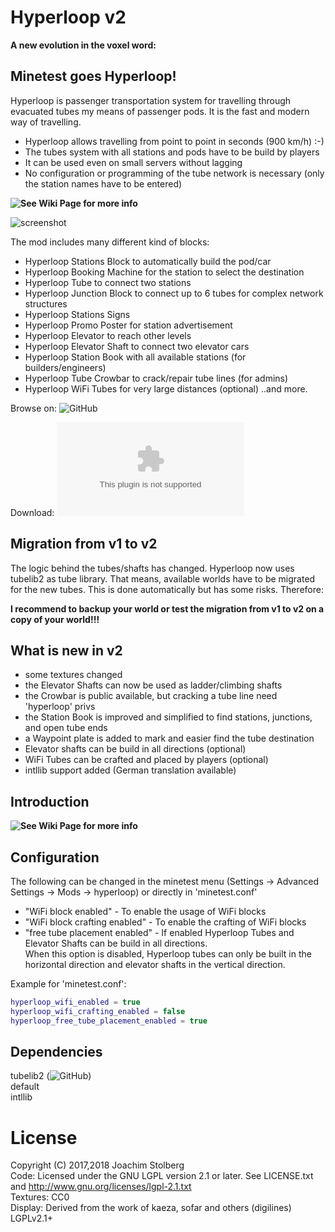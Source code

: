 # Hyperloop v2

**A new evolution in the voxel word:**

## Minetest goes Hyperloop!

Hyperloop is passenger transportation system for travelling through evacuated tubes my means of passenger pods.
It is the fast and modern way of travelling.
* Hyperloop allows travelling from point to point in seconds (900 km/h) :-)
* The tubes system with all stations and pods have to be build by players
* It can be used even on small servers without lagging
* No configuration or programming of the tube network is necessary (only the station names have to be entered)


**![See Wiki Page for more info](https://github.com/joe7575/Minetest-Hyperloop/wiki)**

![screenshot](https://github.com/joe7575/Minetest-Hyperloop/blob/master/screenshot.png)


The mod includes many different kind of blocks:
- Hyperloop Stations Block to automatically build the pod/car
- Hyperloop Booking Machine for the station to select the destination
- Hyperloop Tube to connect two stations
- Hyperloop Junction Block to connect up to 6 tubes for complex network structures
- Hyperloop Stations Signs
- Hyperloop Promo Poster for station advertisement
- Hyperloop Elevator to reach other levels
- Hyperloop Elevator Shaft to connect two elevator cars 
- Hyperloop Station Book with all available stations (for builders/engineers)
- Hyperloop Tube Crowbar to crack/repair tube lines (for admins)
- Hyperloop WiFi Tubes for very large distances (optional)
..and more.


Browse on: ![GitHub](https://github.com/joe7575/Minetest-Hyperloop)

Download: ![GitHub](https://github.com/joe7575/Minetest-Hyperloop/archive/master.zip)


## Migration from v1 to v2
The logic behind the tubes/shafts has changed. Hyperloop now uses tubelib2 as tube library.
That means, available worlds have to be migrated for the new tubes. This is done automatically but
has some risks. Therefore:

**I recommend to backup your world or test the migration from v1 to v2 on a copy of your world!!!**


## What is new in v2
- some textures changed
- the Elevator Shafts can now be used as ladder/climbing shafts
- the Crowbar is public available, but cracking a tube line need 'hyperloop' privs
- the Station Book is improved and simplified to find stations, junctions, and open tube ends
- a Waypoint plate is added to mark and easier find the tube destination
- Elevator shafts can be build in all directions (optional)
- WiFi Tubes can be crafted and placed by players (optional)
- intllib support added (German translation available)


## Introduction

**![See Wiki Page for more info](https://github.com/joe7575/Minetest-Hyperloop/wiki)**


## Configuration
The following can be changed in the minetest menu (Settings -> Advanced Settings -> Mods -> hyperloop) or directly in 'minetest.conf'
* "WiFi block enabled" - To enable the usage of WiFi blocks
* "WiFi block crafting enabled" - To enable the crafting of WiFi blocks
* "free tube placement enabled" - If enabled Hyperloop Tubes and Elevator Shafts can be build in all directions.  
  When this option is disabled, Hyperloop tubes can only be built in the horizontal direction and elevator shafts in the vertical direction.

Example for 'minetest.conf':
```LUA
hyperloop_wifi_enabled = true
hyperloop_wifi_crafting_enabled = false
hyperloop_free_tube_placement_enabled = true
```

## Dependencies
tubelib2 (![GitHub](https://github.com/joe7575/tubelib2))  
default  
intllib  


# License
Copyright (C) 2017,2018 Joachim Stolberg  
Code: Licensed under the GNU LGPL version 2.1 or later. See LICENSE.txt and http://www.gnu.org/licenses/lgpl-2.1.txt  
Textures: CC0  
Display: Derived from the work of kaeza, sofar and others (digilines) LGPLv2.1+
